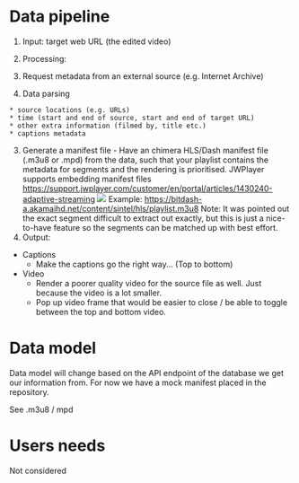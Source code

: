 # Data pipeline
1. Input: target web URL (the edited video)

2. Processing:

  1. Request metadata from an external source (e.g. Internet Archive)
  2. Data parsing
  
    * source locations (e.g. URLs)
    * time (start and end of source, start and end of target URL)
    * other extra information (filmed by, title etc.)
    * captions metadata

  3. Generate a manifest file - Have an chimera HLS/Dash manifest file (.m3u8 or .mpd) from the data, such that your playlist contains the metadata for segments and the rendering is prioritised. JWPlayer supports embedding manifest files https://support.jwplayer.com/customer/en/portal/articles/1430240-adaptive-streaming
![](https://developer.apple.com/library/content/referencelibrary/GettingStarted/AboutHTTPLiveStreaming/Art/stream_playlists_2x.png)
Example: https://bitdash-a.akamaihd.net/content/sintel/hls/playlist.m3u8
Note: It was pointed out the exact segment difficult to extract out exactly, but this is just a nice-to-have feature so the segments can be matched up with best effort. 
3. Output:
  * Captions
    * Make the captions go the right way... (Top to bottom)
  * Video
    * Render a poorer quality video for the source file as well. Just because the video is a lot smaller.
    * Pop up video frame that would be easier to close / be able to toggle between the top and bottom video.

# Data model
Data model will change based on the API endpoint of the database we get our information from. For now we have a mock manifest placed in the repository.

See .m3u8 / mpd

# Users needs
Not considered